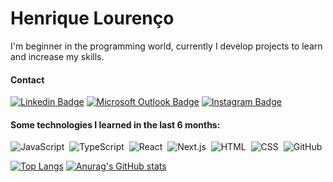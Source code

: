 # Henrique Lourenço

I'm beginner in the programming world, currently I develop projects to learn and increase my skills.

#### Contact

[![Linkedin Badge](https://img.shields.io/badge/-Henrique%20Lourenço-1261a0?style=flat&logo=Linkedin&logoColor=white&link=https://www.linkedin.com/in/henrique-lourenco/)](https://www.linkedin.com/in/henrique-lourenco/) 
[![Microsoft Outlook Badge](https://img.shields.io/badge/-henri.lourenco@outlook.com-1261a0?style=flat&logo=Gmail&logoColor=white&link=mailto:henri.lourenco@outlook.com)](mailto:henri.lourenco@outlook.com)
[![Instagram Badge](https://img.shields.io/badge/-@lourencohenri-1261a0?style=flat&labelColor=1261a0&logo=instagram&logoColor=white&link=https://www.instagram.com/lourencohenri/)](https://www.instagram.com/lourencohenri/) 

#### Some technologies I learned in the last 6 months:

![JavaScript](https://img.shields.io/badge/-JavaScript-1261a0?style=flat&logo=javascript&logoColor=white)&nbsp;
![TypeScript](https://img.shields.io/badge/-TypeScript-1261a0?style=flat&logo=TypeScript&logoColor=white)&nbsp;
![React](https://img.shields.io/badge/-React-1261a0?style=flat&logo=react&logoColor=white)&nbsp;
![Next.js](https://img.shields.io/badge/-Next.js-1261a0?style=flat&logo=Next.js&logoColor=white)&nbsp;
![HTML](https://img.shields.io/badge/-HTML-1261a0?style=flat&logo=HTML5&logoColor=white)&nbsp;
![CSS](https://img.shields.io/badge/-CSS-1261a0?style=flat&logo=CSS3&logoColor=white)&nbsp;
![GitHub](https://img.shields.io/badge/-GitHub-1261a0?style=flat&logo=github&logoColor=white)&nbsp;

[![Top Langs](https://github-readme-stats.vercel.app/api/top-langs/?username=LourencoHenri&theme=github_dark)](https://github.com/anuraghazra/github-readme-stats)
[![Anurag's GitHub stats](https://github-readme-stats.vercel.app/api?username=LourencoHenri&theme=github_dark&hide=contribs,issues&show_icons=false)](https://github.com/LourencoHenri/github-readme-stats)
